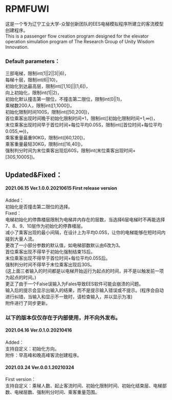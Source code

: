 # RPMFUWI
这是一个专为辽宁工业大学-众智创新团队的EES电梯模拟程序所建立的客流模型创建程序。<br/>
This is a passenger flow creation program designed for the elevator operation simulation program of The Research Group of Unity Wisdom Innovation.

### Default parameters：

三部电梯，限制int(1||2||3||6)，<br/>
每梯十层，限制int(6||10)，<br/>
初始化到达最高层，限制int([1,10]||[1,6])，<br/>
向上初始化，限制int(1||2)，<br/>
初始化默认撞击第一限位，不撞击第二限位，限制int(0||1)，<br/>
乘梯数200人，限制int([1,1000])，<br/>
初始化限制时间100S，限制int([50,200])，<br/>
首位乘客出现时间晚于初始化限制时间+1，限制int([初始化限制时间+1,∞))，<br/>
末位乘客出现时间早于首位时间+每位平均0.05S，限制int([首位时间+每位平均0.05S,∞))，<br/>
乘客重量最重90KG，限制int([60,120])，<br/>
乘客重量最轻30KG，限制int([16,40])，<br/>
强制判分时间为末位乘客出现后60S，限制int(末位乘客出现时间+[30S,1000S])。<br/>

## Updated&Fixed：

#### 2021.06.15 Ver.1.0.0.20210615 First release version
Added：<br/>
初始化是否撞击第二限位的选择。<br/>
Fixed：<br/>
电梯初始化的停靠楼层限制为电梯井内存在的层数，当选择6层电梯时不再能选择7、8、9、10层作为初始化的停靠楼层。<br/>
减小了乘客出现的最小间隔，在设计上为平均0.05S，让你的电梯能够在短时间内碰到大量人流。<br/>
更改了一小部分参数的默认值，如电梯部数默认由6改为3。<br/>
首位乘客出现不得早于初始化强制结束1S后。<br/>
末位乘客出现不得早于首位时间+每位平均0.05S后。<br/>
强制判分时间不得早于末位乘客出现后30S。<br/>
(这上面三者输入的时间都是以电梯开始运行为起点的时间，并不是以触发前一项为起点的时间。)<br/>
更正了由于一个False误输入为Fales导致EES软件可能会崩溃的问题。<br/>
输入后的提示会显示出输入的结果，而不是提示输入错误或不提示。(程序会自动进行纠错，当输入和显示不一致时，请检查输入，并以显示为准)<br/>
附件进行了同步更新。

### 以下的版本仅仅存在于内部使用，并不向外发布。

#### 2021.04.16 Ver.0.1.0.20210416
Added：<br/>
支持自定义：初始化方向。<br/>
附件：早高峰和晚高峰客流创建程序。

#### 2021.03.24 Ver.0.0.1.20210324
First version：<br/>
支持自定义：乘梯人数、起止客流时间、初始化限制时间、初始化结束层、电梯部数、电梯层数、强制判分时间、乘客重量范围。
